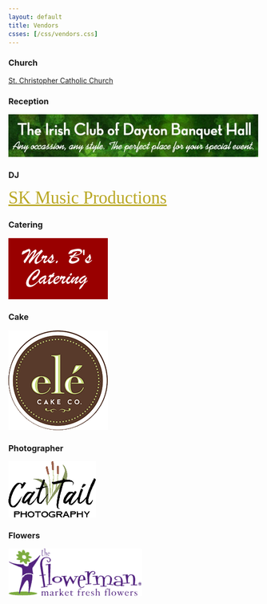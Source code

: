 ```yaml
---
layout: default
title: Vendors
csses: [/css/vendors.css]
---
```


### Church

[St. Christopher Catholic Church](http://church.stchristopheronline.com/)

### Reception

[![The Irish Club of Dayton Banquet Hall](/images/irish-club.jpg "The Irish Club of Dayton Banquet Hall")](http://www.irishclubdayton.com/)

### DJ

<a href="http://www.skmusicproductions.com/" style="font-family: Imprint MT Shadow;color: #BAA825;font-size: 2.5em;">SK Music Productions</a>

### Catering

[![Mrs. B’s Catering](/images/mrs-bs.gif "Mrs. B’s Catering")](http://mrsbscatering.com/)

### Cake

[![el&eacute; Cake Co](/images/ele-cake.png "el&eacute; Cake Co")](http://www.elecakeco.com/)

### Photographer

[![Cat Tail Photography](/images/cat-tail.png "Cat Tail Photography")](http://www.cattailphotography.com/)

### Flowers

[![Flowerman](/images/flower-man.png "Flowerman")](http://flowermanflowers.com/)
